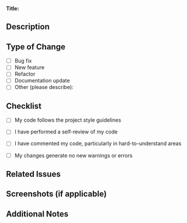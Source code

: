 **Title:**  
<!-- Give your pull request a clear, descriptive title. -->

## Description
<!-- Please include a summary of the change and which issue is fixed. -->

## Type of Change
- [ ] Bug fix
- [ ] New feature
- [ ] Refactor
- [ ] Documentation update
- [ ] Other (please describe):

## Checklist
- [ ] My code follows the project style guidelines
- [ ] I have performed a self-review of my code
- [ ] I have commented my code, particularly in hard-to-understand areas
- [ ] My changes generate no new warnings or errors


## Related Issues
<!-- List any related issues, e.g. Fixes #123, Closes #456 -->

## Screenshots (if applicable)
<!-- Add screenshots to help explain your changes -->

## Additional Notes
<!-- Add any other context about the pull request here. --> 
